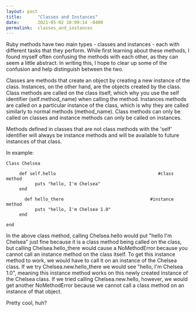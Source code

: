 ```yaml
---
layout: post
title:      "Classes and Instances"
date:       2021-05-02 10:09:14 -0400
permalink:  classes_and_instances
---
```


Ruby methods have two main types - classes and instances - each with different tasks that they perform. While first learning about these methods, I found myself often confusing the methods with each other, as they can seem a little abstract. In writing this, I hope to clear up some of the confusion and help distinguish between the two. 

Classes are methods that create an object by creating a new instance of the class. Instances, on the other hand, are the objects created by the class. Class methods are called on the class itself, which why you use the self identifier (self.method_name) when calling the method. Instances methods are called on a particular instance of the class, which is why they are called similarly to normal methods (method_name). Class methods can only be called on classes and instance methods can only be called on instances. 

Methods defined in classes that are not class methods with the 'self' identifier will always be instance methods and will be available to future instances of that class. 

In example:

```
Class Chelsea

     def self.hello                                       #class method
	       puts "hello, I'm Chelsea"
     end
		 
	   def hello_there                                 #instance method
	       puts "hello, I'm Chelsea 1.0"
     end
		
end
```

In the above class method, calling Chelsea.hello would put "hello I'm Chelsea" just fine because it is a class method being called on the class, but calling Chelsea.hello_there would cause a NoMethodError because you cannot call an instance method on the class itself. To get this instance method to work, we would have to call it on an instance of the Chelsea class. If we try Chelsea.new.hello_there we would see "hello, I'm Chelsea 1.0", meaning this instance method works on this newly created instance of the Chelsea class. If we tried calling Chelsea.new.hello, however, we would get another NoMethodError because we cannot call a class method on an instance of that object. 

Pretty cool, huh?

